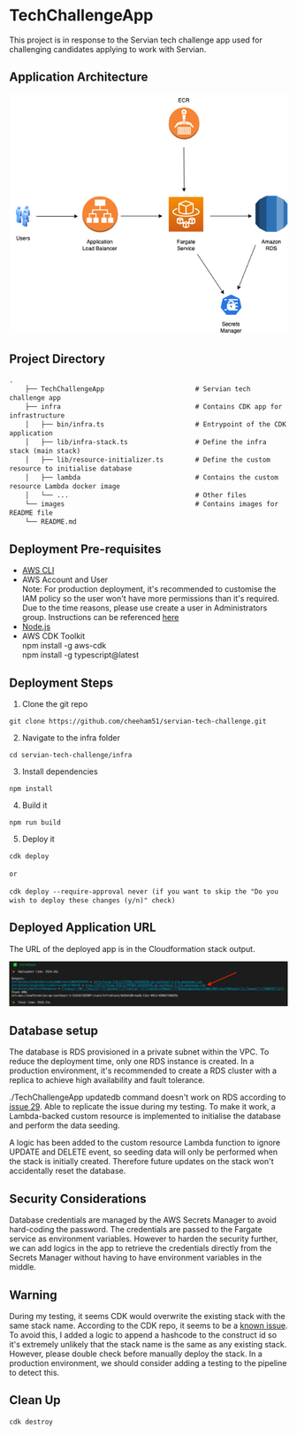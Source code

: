 # TechChallengeApp

This project is in response to the Servian tech challenge app used for challenging candidates applying to work with Servian.

## Application Architecture

![architecture](./images/techchallenge.png)
 
## Project Directory

```
.
    ├── TechChallengeApp                       # Servian tech challenge app
    ├── infra                                  # Contains CDK app for infrastructure
    │   ├── bin/infra.ts                       # Entrypoint of the CDK application
    │   ├── lib/infra-stack.ts                 # Define the infra stack (main stack)
    │   ├── lib/resource-initializer.ts        # Define the custom resource to initialise database
    │   ├── lambda                             # Contains the custom resource Lambda docker image
    │   └── ...                                # Other files
    └── images                                 # Contains images for README file
    └── README.md
```

## Deployment Pre-requisites

* [AWS CLI](https://docs.aws.amazon.com/cli/latest/userguide/getting-started-install.html)
* AWS Account and User\
Note: For production deployment, it's recommended to customise the IAM policy so the user won't have more permissions than it's required. Due to the time reasons, please use create a user in Administrators group. Instructions can be referenced [here](https://docs.aws.amazon.com/cli/latest/userguide/getting-started-prereqs.html)
* [Node.js](https://nodejs.org/en/)
* AWS CDK Toolkit\
  npm install -g aws-cdk \
  npm install -g typescript@latest

## Deployment Steps

1. Clone the git repo

```
git clone https://github.com/cheeham51/servian-tech-challenge.git 
```

2. Navigate to the infra folder

```
cd servian-tech-challenge/infra
```

3. Install dependencies

```
npm install
```

4. Build it

```
npm run build
```

5. Deploy it

```
cdk deploy

or

cdk deploy --require-approval never (if you want to skip the "Do you wish to deploy these changes (y/n)" check)
```

## Deployed Application URL

The URL of the deployed app is in the Cloudformation stack output.

![output](./images/output.png)

## Database setup

The database is RDS provisioned in a private subnet within the VPC. To reduce the deployment time, only one RDS instance is created. In a production environment, it's recommended to create a RDS cluster with a replica to achieve high availability and fault tolerance.

./TechChallengeApp updatedb command doesn't work on RDS according to [issue 29](https://github.com/servian/TechChallengeApp/issues/29). Able to replicate the issue during my testing. To make it work, a Lambda-backed custom resource is implemented to initialise the database and perform the data seeding.

A logic has been added to the custom resource Lambda function to ignore UPDATE and DELETE event, so seeding data will only be performed when the stack is initially created. Therefore future updates on the stack won't accidentally reset the database.

## Security Considerations

Database credentials are managed by the AWS Secrets Manager to avoid hard-coding the password. The credentials are passed to the Fargate service as environment variables. However to harden the security further, we can add logics in the app to retrieve the credentials directly from the Secrets Manager without having to have environment variables in the middle.

## Warning

During my testing, it seems CDK would overwrite the existing stack with the same stack name. According to the CDK repo, it seems to be a [known issue](https://github.com/aws/aws-cdk/pull/4895). To avoid this, I added a logic to append a hashcode to the construct id so it's extremely unlikely that the stack name is the same as any existing stack. However, please double check before manually deploy the stack. In a production environment, we should consider adding a testing to the pipeline to detect this. 

## Clean Up

```
cdk destroy